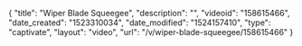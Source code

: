 {
    "title": "Wiper Blade Squeegee",
    "description": "",
    "videoid": "158615466",
    "date_created": "1523310034",
    "date_modified": "1524157410",
    "type": "captivate",
    "layout": "video",
    "url": "\/v\/wiper-blade-squeegee\/158615466"
}
